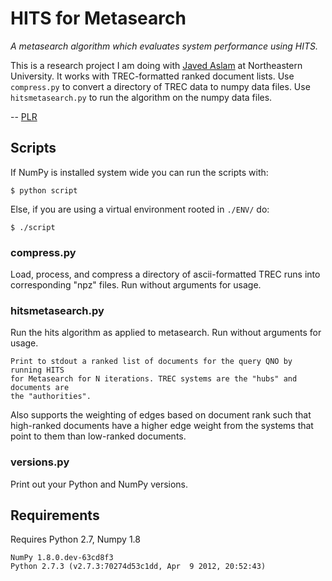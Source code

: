 # HITS for Metasearch

*A metasearch algorithm which evaluates system performance using HITS.*

This is a research project I am doing with [Javed Aslam](http://www.ccs.neu.edu/home/jaa/) at Northeastern University. It works with TREC-formatted ranked document lists. Use `compress.py` to convert a directory of TREC data to numpy data files. Use `hitsmetasearch.py` to run the algorithm on the numpy data files.

-- [PLR](http://f06mote.com)

## Scripts

If NumPy is installed system wide you can run the scripts with:

    $ python script

Else, if you are using a virtual environment rooted in `./ENV/` do:

    $ ./script

### compress.py

Load, process, and compress a directory of ascii-formatted TREC runs into corresponding "npz" files. Run without arguments for usage.

### hitsmetasearch.py

Run the hits algorithm as applied to metasearch. Run without arguments for usage.

    Print to stdout a ranked list of documents for the query QNO by running HITS
    for Metasearch for N iterations. TREC systems are the "hubs" and documents are
    the "authorities".

Also supports the weighting of edges based on document rank such that high-ranked documents have a higher edge weight from the systems that point to them than low-ranked documents.

### versions.py

Print out your Python and NumPy versions.

## Requirements

Requires Python 2.7, Numpy 1.8

    NumPy 1.8.0.dev-63cd8f3
    Python 2.7.3 (v2.7.3:70274d53c1dd, Apr  9 2012, 20:52:43)
